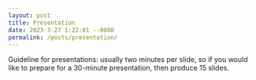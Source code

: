 ```yaml
---
layout: post
title: Presentation
date: 2023-3-27 1:22:01 --0000
permalink: /posts/presentation/
---
```


Guideline for presentations: usually two minutes per slide, so if you would like to prepare for a 30-minute presentation, then produce 15 slides.